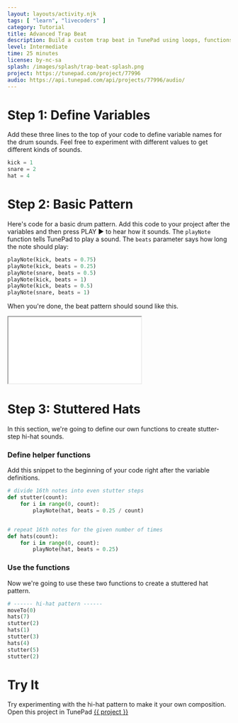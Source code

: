 ```yaml
---
layout: layouts/activity.njk
tags: [ "learn", "livecoders" ]
category: Tutorial
title: Advanced Trap Beat
description: Build a custom trap beat in TunePad using loops, functions, and parameters. 
level: Intermediate
time: 25 minutes
license: by-nc-sa
splash: /images/splash/trap-beat-splash.png
project: https://tunepad.com/project/77996
audio: https://api.tunepad.com/api/projects/77996/audio/
---
```


# Step 1: Define Variables
Add these three lines to the top of your code to define variable names for the drum sounds.
Feel free to experiment with different values to get different kinds of sounds.
```python
kick = 1
snare = 2
hat = 4
```

# Step 2: Basic Pattern
Here's code for a basic drum pattern. Add this code to your project after the variables and then press PLAY ▶ to hear how it sounds.
The `playNote` function tells TunePad to play a sound. The `beats` parameter says how long the note should play:
```python
playNote(kick, beats = 0.75)
playNote(kick, beats = 0.25)
playNote(snare, beats = 0.5)
playNote(kick, beats = 1)
playNote(kick, beats = 0.5)
playNote(snare, beats = 1)
```
When you're done, the beat pattern should sound like this.

<iframe src="/interactives/composer/?embedded=true&bpm=90&steps=16&voice=3&track4=0101&track5=9440" scrolling="no" class="composer-iframe"></iframe>


# Step 3: Stuttered Hats
In this section, we're going to define our own functions to create stutter-step hi-hat sounds.

### Define helper functions
Add this snippet to the beginning of your code right after the variable definitions.

```python
# divide 16th notes into even stutter steps
def stutter(count):
    for i in range(0, count):
        playNote(hat, beats = 0.25 / count)


# repeat 16th notes for the given number of times
def hats(count):
    for i in range(0, count):
        playNote(hat, beats = 0.25)
```

### Use the functions
Now we're going to use these two functions to create a stuttered hat pattern. 

```python
# ------ hi-hat pattern ------
moveTo(0)
hats(7)
stutter(2)
hats(1)
stutter(3)
hats(4)
stutter(5)
stutter(2)
```

# Try It
Try experimenting with the hi-hat pattern to make it your own composition.
Open this project in TunePad <a href="{{project}}" target="_blank">{{ project }}</a>

